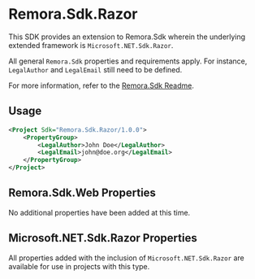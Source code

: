 # Remora.Sdk.Razor

This SDK provides an extension to Remora.Sdk wherein the underlying extended framework is `Microsoft.NET.Sdk.Razor`.

All general `Remora.Sdk` properties and requirements apply. For instance, `LegalAuthor` and `LegalEmail` still need to
be defined.

For more information, refer to the [Remora.Sdk Readme](../Remora.Sdk/Readme.md).

## Usage

```xml
<Project Sdk="Remora.Sdk.Razor/1.0.0">
	<PropertyGroup>
		<LegalAuthor>John Doe</LegalAuthor>
		<LegalEmail>john@doe.org</LegalEmail>
	</PropertyGroup>
</Project>
```

## Remora.Sdk.Web Properties

No additional properties have been added at this time.

## Microsoft.NET.Sdk.Razor Properties

All properties added with the inclusion of `Microsoft.NET.Sdk.Razor` are available for use in projects with this type.